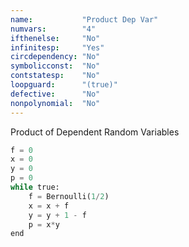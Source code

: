 ```yaml
---
name:           "Product Dep Var"
numvars:        "4"
ifthenelse:     "No"
infinitesp:     "Yes"
circdependency: "No"
symbolicconst:  "No"
contstatesp:    "No"
loopguard:      "(true)"
defective:      "No"
nonpolynomial:  "No"
---
```


Product of Dependent Random Variables

```python
f = 0
x = 0
y = 0
p = 0
while true:
    f = Bernoulli(1/2)
    x = x + f
    y = y + 1 - f
    p = x*y
end
```

